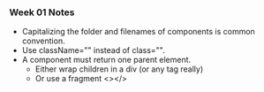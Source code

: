 ### Week 01 Notes

- Capitalizing the folder and filenames of components is common convention.
- Use className="" instead of class="".
- A component must return one parent element.
    - Either wrap children in a div (or any tag really)
    - Or use a fragment <></>